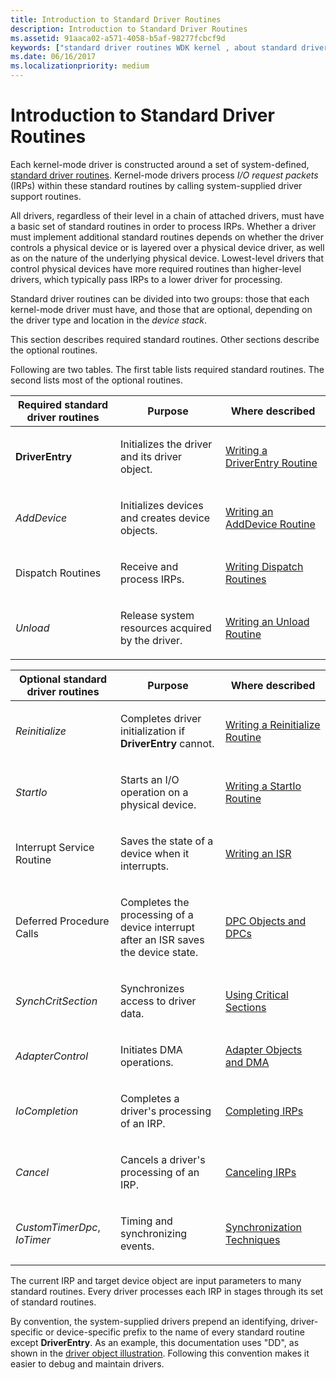 ```yaml
---
title: Introduction to Standard Driver Routines
description: Introduction to Standard Driver Routines
ms.assetid: 91aaca02-a571-4058-b5af-98277fcbcf9d
keywords: ["standard driver routines WDK kernel , about standard driver routines", "driver routines WDK kernel , about standard driver routines", "routines WDK kernel , about standard driver routines", "IRPs WDK kernel , standard driver routines", "required standard routines WDK kernel", "optional standard routines WDK kernel"]
ms.date: 06/16/2017
ms.localizationpriority: medium
---
```


# Introduction to Standard Driver Routines





Each kernel-mode driver is constructed around a set of system-defined, [standard driver routines](https://msdn.microsoft.com/library/windows/hardware/ff563842). Kernel-mode drivers process *I/O request packets* (IRPs) within these standard routines by calling system-supplied driver support routines.

All drivers, regardless of their level in a chain of attached drivers, must have a basic set of standard routines in order to process IRPs. Whether a driver must implement additional standard routines depends on whether the driver controls a physical device or is layered over a physical device driver, as well as on the nature of the underlying physical device. Lowest-level drivers that control physical devices have more required routines than higher-level drivers, which typically pass IRPs to a lower driver for processing.

Standard driver routines can be divided into two groups: those that each kernel-mode driver must have, and those that are optional, depending on the driver type and location in the *device stack*.

This section describes required standard routines. Other sections describe the optional routines.

Following are two tables. The first table lists required standard routines. The second lists most of the optional routines.

<table>
<colgroup>
<col width="33%" />
<col width="33%" />
<col width="33%" />
</colgroup>
<thead>
<tr class="header">
<th>Required standard driver routines</th>
<th>Purpose</th>
<th>Where described</th>
</tr>
</thead>
<tbody>
<tr class="odd">
<td><p><strong>DriverEntry</strong></p></td>
<td><p>Initializes the driver and its driver object.</p></td>
<td><p><a href="writing-a-driverentry-routine.md" data-raw-source="[Writing a DriverEntry Routine](writing-a-driverentry-routine.md)">Writing a DriverEntry Routine</a></p></td>
</tr>
<tr class="even">
<td><p><em>AddDevice</em></p></td>
<td><p>Initializes devices and creates device objects.</p></td>
<td><p><a href="writing-an-adddevice-routine.md" data-raw-source="[Writing an AddDevice Routine](writing-an-adddevice-routine.md)">Writing an AddDevice Routine</a></p></td>
</tr>
<tr class="odd">
<td><p>Dispatch Routines</p></td>
<td><p>Receive and process IRPs.</p></td>
<td><p><a href="writing-dispatch-routines.md" data-raw-source="[Writing Dispatch Routines](writing-dispatch-routines.md)">Writing Dispatch Routines</a></p></td>
</tr>
<tr class="even">
<td><p><em>Unload</em></p></td>
<td><p>Release system resources acquired by the driver.</p></td>
<td><p><a href="writing-an-unload-routine.md" data-raw-source="[Writing an Unload Routine](writing-an-unload-routine.md)">Writing an Unload Routine</a></p></td>
</tr>
</tbody>
</table>

 

<table>
<colgroup>
<col width="33%" />
<col width="33%" />
<col width="33%" />
</colgroup>
<thead>
<tr class="header">
<th>Optional standard driver routines</th>
<th>Purpose</th>
<th>Where described</th>
</tr>
</thead>
<tbody>
<tr class="odd">
<td><p><em>Reinitialize</em></p></td>
<td><p>Completes driver initialization if <strong>DriverEntry</strong> cannot.</p></td>
<td><p><a href="writing-a-reinitialize-routine.md" data-raw-source="[Writing a Reinitialize Routine](writing-a-reinitialize-routine.md)">Writing a Reinitialize Routine</a></p></td>
</tr>
<tr class="even">
<td><p><em>StartIo</em></p></td>
<td><p>Starts an I/O operation on a physical device.</p></td>
<td><p><a href="writing-a-startio-routine.md" data-raw-source="[Writing a StartIo Routine](writing-a-startio-routine.md)">Writing a StartIo Routine</a></p></td>
</tr>
<tr class="odd">
<td><p>Interrupt Service Routine</p></td>
<td><p>Saves the state of a device when it interrupts.</p></td>
<td><p><a href="writing-an-isr.md" data-raw-source="[Writing an ISR](writing-an-isr.md)">Writing an ISR</a></p></td>
</tr>
<tr class="even">
<td><p>Deferred Procedure Calls</p></td>
<td><p>Completes the processing of a device interrupt after an ISR saves the device state.</p></td>
<td><p><a href="dpc-objects-and-dpcs.md" data-raw-source="[DPC Objects and DPCs](dpc-objects-and-dpcs.md)">DPC Objects and DPCs</a></p></td>
</tr>
<tr class="odd">
<td><p><em>SynchCritSection</em></p></td>
<td><p>Synchronizes access to driver data.</p></td>
<td><p><a href="using-critical-sections.md" data-raw-source="[Using Critical Sections](using-critical-sections.md)">Using Critical Sections</a></p></td>
</tr>
<tr class="even">
<td><p><em>AdapterControl</em></p></td>
<td><p>Initiates DMA operations.</p></td>
<td><p><a href="adapter-objects-and-dma.md" data-raw-source="[Adapter Objects and DMA](adapter-objects-and-dma.md)">Adapter Objects and DMA</a></p></td>
</tr>
<tr class="odd">
<td><p><em>IoCompletion</em></p></td>
<td><p>Completes a driver&#39;s processing of an IRP.</p></td>
<td><p><a href="completing-irps.md" data-raw-source="[Completing IRPs](completing-irps.md)">Completing IRPs</a></p></td>
</tr>
<tr class="even">
<td><p><em>Cancel</em></p></td>
<td><p>Cancels a driver&#39;s processing of an IRP.</p></td>
<td><p><a href="canceling-irps.md" data-raw-source="[Canceling IRPs](canceling-irps.md)">Canceling IRPs</a></p></td>
</tr>
<tr class="odd">
<td><p><em>CustomTimerDpc</em>, <em>IoTimer</em></p></td>
<td><p>Timing and synchronizing events.</p></td>
<td><p><a href="synchronization-techniques.md" data-raw-source="[Synchronization Techniques](synchronization-techniques.md)">Synchronization Techniques</a></p></td>
</tr>
</tbody>
</table>

 

The current IRP and target device object are input parameters to many standard routines. Every driver processes each IRP in stages through its set of standard routines.

By convention, the system-supplied drivers prepend an identifying, driver-specific or device-specific prefix to the name of every standard routine except **DriverEntry**. As an example, this documentation uses "DD", as shown in the [driver object illustration](introduction-to-driver-objects.md#driver-object-illustration). Following this convention makes it easier to debug and maintain drivers.

 

 




